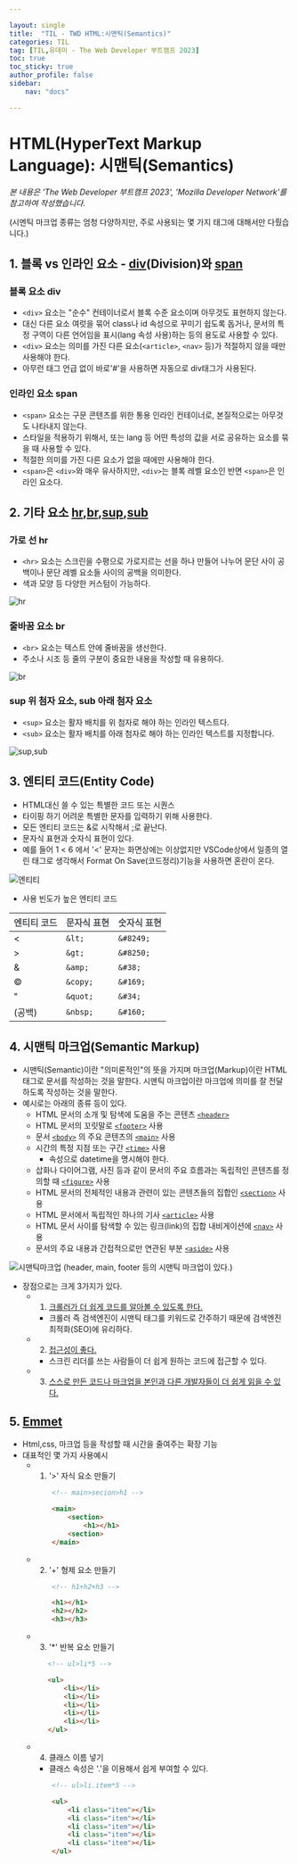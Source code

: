 ```yaml
---

layout: single
title:  "TIL - TWD HTML:시맨틱(Semantics)"
categories: TIL
tag: [TIL,유데미 - The Web Developer 부트캠프 2023]
toc: true
toc_sticky: true
author_profile: false
sidebar:
    nav: "docs"

---
```


# HTML(HyperText Markup Language): 시맨틱(Semantics)

<p data-ke-size="size14"><i>본 내용은 'The Web Developer 부트캠프 2023', 'Mozilla Developer Network'를 참고하여 작성했습니다.</i></p>

(시멘틱 마크업 종류는 엄청 다양하지만, 주로 사용되는 몇 가지 태그에 대해서만 다뤘습니다.)

## 1. 블록 vs 인라인 요소 - [div](https://developer.mozilla.org/ko/docs/Web/HTML/Element/div)(Division)와 [span](https://developer.mozilla.org/ko/docs/Web/HTML/Element/span)

### 블록 요소 div

* `<div>` 요소는 "순수" 컨테이너로서 블록 수준 요소이며 아무것도 표현하지 않는다.
* 대신 다른 요소 여럿을 묶어 class나 id 속성으로 꾸미기 쉽도록 돕거나, 문서의 특정 구역이 다른 언어임을 표시(lang 속성 사용)하는 등의 용도로 사용할 수 있다.
* `<div>` 요소는 의미를 가진 다른 요소(`<article>`, `<nav>` 등)가 적절하지 않을 때만 사용해야 한다.
* 아무런 태그 언급 없이 바로'#'을 사용하면 자동으로 div태그가 사용된다.

### 인라인 요소 span

* `<span>` 요소는 구문 콘텐츠를 위한 통용 인라인 컨테이너로, 본질적으로는 아무것도 나타내지 않는다.
* 스타일을 적용하기 위해서, 또는 lang 등 어떤 특성의 값을 서로 공유하는 요소를 묶을 때 사용할 수 있다.
* 적절한 의미를 가진 다른 요소가 없을 때에만 사용해야 한다. 
* `<span>`은 `<div>`와 매우 유사하지만, `<div>`는 블록 레벨 요소인 반면 `<span>`은 인라인 요소다.

## 2. 기타 요소 [hr](https://developer.mozilla.org/ko/docs/Web/HTML/Element/hr),[br](https://developer.mozilla.org/ko/docs/Web/HTML/Element/br),[sup](https://developer.mozilla.org/ko/docs/Web/HTML/Element/sup),[sub](https://developer.mozilla.org/ko/docs/Web/HTML/Element/sub)

### 가로 선 hr 

* `<hr>` 요소는 스크린을 수평으로 가로지르는 선을 하나 만들어 나누어 문단 사이 공백이나 문단 레벨 요소들 사이의 공백을 의미한다.
* 색과 모양 등 다양한 커스텀이 가능하다.

![hr](/assets/images/Udemy/02/udemy02_hr.PNG)


### 줄바꿈 요소 br

* `<br>` 요소는 텍스트 안에 줄바꿈을 생선한다. 
* 주소나 시조 등 줄의 구분이 중요한 내용을 작성할 때 유용하다.

![br](/assets/images/Udemy/02/udemy02_br.PNG)


### sup 위 첨자 요소, sub 아래 첨자 요소

*  `<sup>` 요소는 활자 배치를 위 첨자로 해야 하는 인라인 텍스트다.
*  `<sub>` 요소는 활자 배치를 아래 첨자로 해야 하는 인라인 텍스트를 지정합니다.

![sup,sub](/assets/images/Udemy/02/udemy02_sup,sub.PNG)

## 3. 엔티티 코드(Entity Code)

* HTML대신 쓸 수 있는 특별한 코드 또는 시퀀스
* 타이핑 하기 어려운 특별한 문자를 입력하기 위해 사용한다.
* 모든 엔티티 코드는 &로 시작해서 ;로 끝난다.
* 문자식 표현과 숫자식 표현이 있다.
* 예를 들어 1 < 6 에서 '<' 문자는 화면상에는 이상없지만 VSCode상에서 일종의 열린 태그로 생각해서 Format On Save(코드정리)기능을 사용하면 혼란이 온다.
  
![엔티티](/assets/images/Udemy/02/udemy02_엔티티코드.PNG)

* 사용 빈도가 높은 엔티티 코드

| <span style="color:#4D5357">엔티티 코드</span> | <span style="color:#4D5357">문자식 표현</span> | <span style="color:#4D5357">숫자식 표현</span> |
| ---------------------------------------------- | ---------------------------------------------- | ---------------------------------------------- |
| <                                              | `&lt;`                                         | `&#8249;`                                      |
| >                                              | `&gt;`                                         | `&#8250;`                                      |
| &                                              | `&amp;`                                        | `&#38;`                                        |
| ©                                              | `&copy;`                                       | `&#169;`                                       |
| "                                              | `&quot;`                                       | `&#34;`                                        |
| (공백)                                         | `&nbsp;`                                       | `&#160;`                                       |

## 4. 시맨틱 마크업(Semantic Markup)

* 시맨틱(Semantic)이란 "의미론적인"의 뜻을 가지며 마크업(Markup)이란 HTML 태그로 문서를 작성하는 것을 말한다. 시맨틱 마크업이란 마크업에 의미를 잘 전달하도록 작성하는 것을 말한다.
* 예시로는 아래의 종류 등이 있다.
  * HTML 문서의 소개 및 탐색에 도움을 주는 콘텐츠 [`<header>`](https://developer.mozilla.org/ko/docs/Web/HTML/Element/header)
  * HTML 문서의 꼬릿말로 [`<footer>`](https://developer.mozilla.org/ko/docs/Web/HTML/Element/footer) 사용
  * 문서 [`<body>`](https://developer.mozilla.org/ko/docs/Web/HTML/Element/body) 의 주요 콘텐츠의 [`<main>`](https://developer.mozilla.org/ko/docs/Web/HTML/Element/main) 사용
  * 시간의 특정 지점 또는 구간 [`<time>`](https://developer.mozilla.org/ko/docs/Web/HTML/Element/time) 사용
    * 속성으로 datetime을 명시해야 한다.
  * 삽화나 다이어그램, 사진 등과 같이 문서의 주요 흐름과는 독립적인 콘텐츠를 정의할 때 [`<figure>`](https://developer.mozilla.org/ko/docs/Web/HTML/Element/figure) 사용
  * HTML 문서의 전체적인 내용과 관련이 있는 콘텐츠들의 집합인 [`<section>`](https://developer.mozilla.org/ko/docs/Web/HTML/Element/section) 사용
  * HTML 문서에서 독립적인 하나의 기사 [`<article>`](https://developer.mozilla.org/ko/docs/Web/HTML/Element/article) 사용
  * HTML 문서 사이를 탐색할 수 있는 링크(link)의 집합 내비게이션에 [`<nav>`](https://developer.mozilla.org/ko/docs/Web/HTML/Element/nav) 사용
  * 문서의 주요 내용과 간접적으로만 연관된 부분 [`<aside>`](https://developer.mozilla.org/ko/docs/Web/HTML/Element/aside) 사용

![시맨틱마크업](/assets/images/Udemy/02/udemy02_시맨틱마크업.PNG)
  (header, main, footer 등의 시맨틱 마크업이 있다.)


* 장점으로는 크게 3가지가 있다.
  * 1) <U>크롤러가 더 쉽게 코드를 알아볼 수 있도록 한다.</U>
    * 크롤러 즉 검색엔진이 시맨틱 태그를 키워드로 간주하기 때문에 검색엔진 최적화(SEO)에 유리하다.
  * 2) <U>접근성이 좋다.</U>
    * 스크린 리더를 쓰는 사람들이 더 쉽게 원하는 코드에 접근할 수 있다.
  * 3) <U>스스로 만든 코드나 마크업을 본인과 다른 개발자들이 더 쉽게 읽을 수 있다.</U>

## 5. [Emmet](https://emmet.io/)
* Html,css, 마크업 등을 작성할 때 시간을 줄여주는 확장 기능
* 대표적인 몇 가지 사용예시
  * 1) '>' 자식 요소 만들기
    ```html
        <!-- main>secion>h1 -->

        <main>
            <section>
                <h1></h1>
            <section>
        </main>
    ```
  * 2) '+' 형제 요소 만들기
    ```html
        <!-- h1+h2+h3 -->

        <h1></h1>
        <h2></h2>
        <h3></h3>
    ```
  * 3) '*' 반복 요소 만들기
     ```html
        <!-- ul>li*5 -->

        <ul>
            <li></li>
            <li></li>
            <li></li>
            <li></li>
            <li></li>
        </ul>
    ```
  * 4) 클래스 이름 넣기
    * 클래스 속성은 '.'을 이용해서 쉽게 부여할 수 있다.

    ```html
        <!-- ul>li.item*5 -->

        <ul>
            <li class="item"></li>
            <li class="item"></li>
            <li class="item"></li>
            <li class="item"></li>
            <li class="item"></li>
        </ul>
    ```